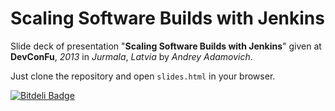# Scaling Software Builds with Jenkins

Slide deck of presentation "**Scaling Software Builds with Jenkins**" given at **DevConFu**, *2013* in *Jurmala*, *Latvia* by *Andrey Adamovich*.

Just clone the repository and open `slides.html` in your browser.


[![Bitdeli Badge](https://d2weczhvl823v0.cloudfront.net/aestasit/talks2013-devconfu-scaling-builds-slides/trend.png)](https://bitdeli.com/free "Bitdeli Badge")

